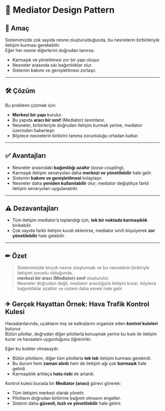 # 🧩 Mediator Design Pattern

## 🎯 Amaç
Sistemimizde çok sayıda nesne oluşturulduğunda, bu nesnelerin birbirleriyle iletişim kurması gerekebilir.  
Eğer her nesne diğerlerini doğrudan tanırsa:
- Karmaşık ve yönetilmesi zor bir yapı oluşur.
- Nesneler arasında sıkı bağımlılıklar olur.
- Sistemin bakımı ve genişletilmesi zorlaşır.

---

## 🛠 Çözüm
Bu problemi çözmek için:
- **Merkezi bir yapı** kurulur.
- Bu yapıda **aracı bir sınıf** (Mediator) tanımlanır.
- Nesneler, birbirleriyle doğrudan iletişim kurmak yerine, mediator üzerinden haberleşir.
- Böylece nesnelerin birbirini tanıma zorunluluğu ortadan kalkar.

---

## ✅ Avantajları
- Nesneler arasındaki **bağımlılığı azaltır** (*loose coupling*).
- Karmaşık iletişim senaryoları daha **merkezi ve yönetilebilir** hale gelir.
- Sistemin **bakımı ve genişletilmesi** kolaylaşır.
- Nesneler daha **yeniden kullanılabilir** olur; mediator değiştikçe farklı iletişim senaryoları uygulanabilir.

---

## ⚠ Dezavantajları
- Tüm iletişim mediator’a toplandığı için, **tek bir noktada karmaşıklık** birikebilir.
- Çok sayıda farklı iletişim kuralı eklenirse, mediator sınıfı büyüyerek **zor yönetilebilir** hale gelebilir.

---

## ✏ Özet
> Sistemimizde birçok nesne oluşturmak ve bu nesnelerin birbiriyle iletişimi zorunlu olduğunda,  
> **merkezi bir aracı (Mediator) sınıf** oluşturulur.  
> Nesneler doğrudan değil, mediator aracılığıyla iletişim kurar; böylece bağımlılıklar azaltılır ve sistem daha esnek hale gelir.



## ✈ Gerçek Hayattan Örnek: Hava Trafik Kontrol Kulesi

Havaalanlarında, uçakların iniş ve kalkışlarını organize eden **kontrol kuleleri** bulunur.  
Bütün pilotlar, doğrudan diğer pilotlarla konuşmak yerine bu kule ile iletişim kurar ve havaalanı uygunluğunu öğrenirler.

Eğer bu kuleler olmasaydı:
- Bütün pilotların, diğer tüm pilotlarla **tek tek** iletişim kurması gerekirdi.
- Bu durum hem **zaman alırdı** hem de iletişim ağı çok **karmaşık** hale gelirdi.
- Karmaşıklık arttıkça **hata riski** de artardı.

Kontrol kulesi burada bir **Mediator (aracı)** görevi görerek:
- Tüm iletişimi merkezi olarak yönetir.
- Pilotların doğrudan birbirine bağımlı olmasını engeller.
- Sistemi daha **güvenli, hızlı ve yönetilebilir** hale getirir.

